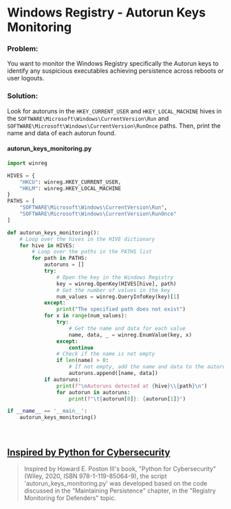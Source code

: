 # Windows Registry - Autorun Keys Monitoring

### Problem:
You want to monitor the Windows Registry specifically the Autorun keys to identify any suspicious executables achieving persistence across reboots or user logouts.

### Solution:
Look for autoruns in the ```HKEY_CURRENT_USER``` and ```HKEY_LOCAL_MACHINE``` hives in the ```SOFTWARE\Microsoft\Windows\CurrentVersion\Run``` and ```SOFTWARE\Microsoft\Windows\CurrentVersion\RunOnce``` paths. Then, print the name and data of each autorun found.

#### autorun_keys_monitoring.py
```python
import winreg

HIVES = {
	"HKCU": winreg.HKEY_CURRENT_USER,
	"HKLM": winreg.HKEY_LOCAL_MACHINE
}
PATHS = [
	"SOFTWARE\Microsoft\Windows\CurrentVersion\Run",
	"SOFTWARE\Microsoft\Windows\CurrentVersion\RunOnce"
]

def autorun_keys_monitoring():
	# Loop over the hives in the HIVE dictionary
	for hive in HIVES:
		# Loop over the paths in the PATHS list
		for path in PATHS:
			autoruns = []
			try:
				# Open the key in the Windows Registry
				key = winreg.OpenKey(HIVES[hive], path)
				# Get the number of values in the key
				num_values = winreg.QueryInfoKey(key)[1]
			except:
				print("The specified path does not exist")
			for x in range(num_values):
				try:
					# Get the name and data for each value
					name, data, _ = winreg.EnumValue(key, x)
				except:
					continue
				# Check if the name is not empty
				if len(name) > 0:
					# If not empty, add the name and data to the autoruns list
					autoruns.append([name, data])
			if autoruns:
				print(f"\nAutoruns detected at {hive}\\{path}\n")
				for autorun in autoruns:
					print(f"\t{autorun[0]}: {autorun[1]}")

if __name__ == '__main__':
    autorun_keys_monitoring()
```
<br/>

##  [Inspired by Python for Cybersecurity](https://www.wiley.com/en-ie/Python+for+Cybersecurity:+Using+Python+for+Cyber+Offense+and+Defense-p-9781119850649)
<blockquote>
Inspired by Howard E. Poston III's book, "Python for Cybersecurity" (Wiley, 2020, ISBN 978-1-119-85064-9), the script 'autorun_keys_monitoring.py' was developed based on the code discussed in the "Maintaining Persistence" chapter, in the "Registry Monitoring for Defenders" topic.
</blockquote>
